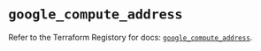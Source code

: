 # `google_compute_address`

Refer to the Terraform Registory for docs: [`google_compute_address`](https://registry.terraform.io/providers/hashicorp/google-beta/4.67.0/docs/resources/google_compute_address).
